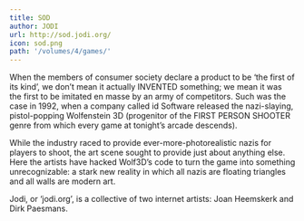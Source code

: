 ```yaml
---
title: SOD
author: JODI
url: http://sod.jodi.org/ 
icon: sod.png 
path: '/volumes/4/games/'
---
```


When the members of consumer society declare a product to be ‘the first of its kind’, we don’t mean it actually INVENTED something; we mean it was the first to be imitated en masse by an army of competitors. Such was the case in 1992, when a company called id Software released the nazi-slaying, pistol-popping Wolfenstein 3D (progenitor of the FIRST PERSON SHOOTER genre from which every game at tonight’s arcade descends).

While the industry raced to provide ever-more-photorealistic nazis for players to shoot, the art scene sought to provide just about anything else. Here the artists have hacked Wolf3D’s code to turn the game into something unrecognizable: a stark new reality in which all nazis are floating triangles and all walls are modern art.

Jodi, or ‘jodi.org’, is a collective of two internet artists: Joan Heemskerk and Dirk Paesmans.